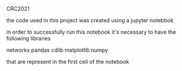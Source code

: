CRC2021

 the code used in this project
 was created using a jupyter notebbok
 
 in order to successfully run this notebook 
 it's necessary to have the following libraries
 
 networkx
 pandas
 cdlib
 matplotlib
 numpy
 
 that are represent in the first cell of the notebook
